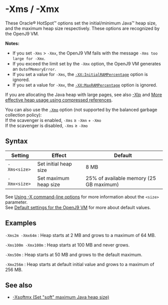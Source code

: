 <!--
* Copyright (c) 2017, 2020 IBM Corp. and others
*
* This program and the accompanying materials are made
* available under the terms of the Eclipse Public License 2.0
* which accompanies this distribution and is available at
* https://www.eclipse.org/legal/epl-2.0/ or the Apache
* License, Version 2.0 which accompanies this distribution and
* is available at https://www.apache.org/licenses/LICENSE-2.0.
*
* This Source Code may also be made available under the
* following Secondary Licenses when the conditions for such
* availability set forth in the Eclipse Public License, v. 2.0
* are satisfied: GNU General Public License, version 2 with
* the GNU Classpath Exception [1] and GNU General Public
* License, version 2 with the OpenJDK Assembly Exception [2].
*
* [1] https://www.gnu.org/software/classpath/license.html
* [2] http://openjdk.java.net/legal/assembly-exception.html
*
* SPDX-License-Identifier: EPL-2.0 OR Apache-2.0 OR GPL-2.0 WITH
* Classpath-exception-2.0 OR LicenseRef-GPL-2.0 WITH Assembly-exception
-->

# -Xms / -Xmx


These Oracle&reg; HotSpot&trade; options set the initial/minimum Java&trade; heap size, and the maximum heap size respectively. These options are recognized by the OpenJ9 VM.

<i class="fa fa-pencil-square-o" aria-hidden="true"></i> **Notes:**

- If you set `-Xms` &gt; `-Xmx`, the OpenJ9 VM fails with the message `-Xms too large for -Xmx`.
- If you exceed the limit set by the `-Xmx` option, the OpenJ9 VM generates an `OutofMemoryError`.
- If you set a value for `-Xms`, the [`-XX:InitialRAMPercentage`](xxinitialrampercentage.md) option is ignored.
- If you set a value for `-Xmx`, the [`-XX:MaxRAMPercentage`](xxinitialrampercentage.md) option is ignored.

If you are allocating the Java heap with large pages, see also [-Xlp](xlp.md) and
[More effective heap usage using compressed references](https://www.ibm.com/support/knowledgecenter/SSYKE2_8.0.0/com.ibm.java.vm.80.doc/docs/mm_gc_compressed_refs.html).

You can also use the [`-Xmo`](xmo.md) option (not supported by the balanced garbage collection policy):  
If the scavenger is enabled, `-Xms` &ge; `-Xmn` + `-Xmo`  
If the scavenger is disabled, `-Xms` &ge; `-Xmo`  

## Syntax

| Setting       | Effect                  | Default                                 |
|---------------|-------------------------|-----------------------------------------|
| `-Xms<size>`  | Set initial heap size   | 8 MB                                    |
| `-Xmx<size>`  | Set maximum heap size   | 25% of available memory (25 GB maximum) |

See [Using -X command-line options](x_jvm_commands.md) for more information about the `<size>` parameter.  
See [Default settings for the OpenJ9 VM](openj9_defaults.md) for more about default values.

## Examples

`-Xms2m -Xmx64m`
:   Heap starts at 2 MB and grows to a maximum of 64 MB.

`-Xms100m -Xmx100m`
:   Heap starts at 100 MB and never grows.

`-Xms50m`
:   Heap starts at 50 MB and grows to the default maximum.

`-Xmx256m`
:   Heap starts at default initial value and grows to a maximum of 256 MB.

## See also

- [-Xsoftmx (Set "soft" maximum Java heap size)](xsoftmx.md)



<!-- ==== END OF TOPIC ==== xms.md ==== -->
<!-- ==== END OF TOPIC ==== xmx.md ==== -->
